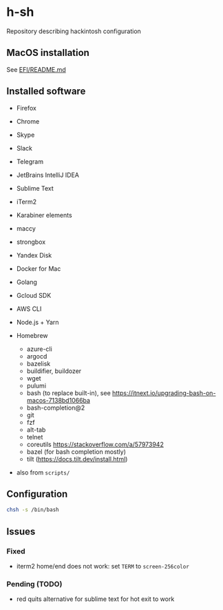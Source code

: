 # h-sh

Repository describing hackintosh configuration

## MacOS installation

See [EFI/README.md](EFI/README.md)

## Installed software

* Firefox
* Chrome

* Skype
* Slack
* Telegram

* JetBrains IntelliJ IDEA
* Sublime Text

* iTerm2

* Karabiner elements

* maccy

* strongbox

* Yandex Disk

* Docker for Mac

* Golang

* Gcloud SDK

* AWS CLI

* Node.js + Yarn

* Homebrew
    * azure-cli
    * argocd
    * bazelisk
    * buildifier, buildozer
    * wget
    * pulumi
    * bash (to replace built-in), see https://itnext.io/upgrading-bash-on-macos-7138bd1066ba
    * bash-completion@2
    * git
    * fzf
    * alt-tab
    * telnet
    * coreutils https://stackoverflow.com/a/57973942
    * bazel (for bash completion mostly)
    * tilt (https://docs.tilt.dev/install.html)

+ also from `scripts/`

## Configuration

```bash
chsh -s /bin/bash
```

## Issues

### Fixed

* iterm2 home/end does not work: set `TERM` to `screen-256color`

### Pending (TODO)

* red quits alternative for sublime text for hot exit to work
